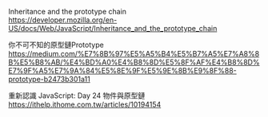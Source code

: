 Inheritance and the prototype chain \
https://developer.mozilla.org/en-US/docs/Web/JavaScript/Inheritance_and_the_prototype_chain

你不可不知的原型鏈Prototype \
https://medium.com/%E7%8B%97%E5%A5%B4%E5%B7%A5%E7%A8%8B%E5%B8%AB/%E4%BD%A0%E4%B8%8D%E5%8F%AF%E4%B8%8D%E7%9F%A5%E7%9A%84%E5%8E%9F%E5%9E%8B%E9%8F%88-prototype-b2473b301a11

重新認識 JavaScript: Day 24 物件與原型鏈 \
https://ithelp.ithome.com.tw/articles/10194154

